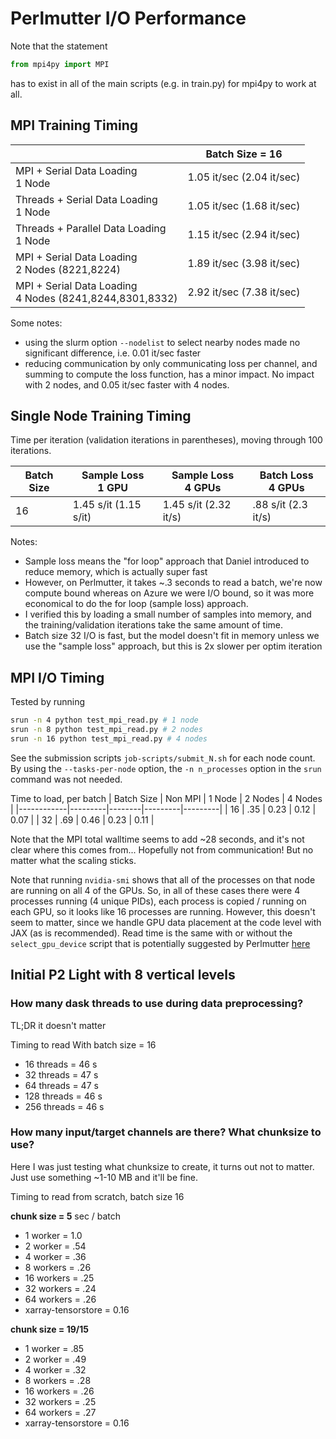 # Perlmutter I/O Performance

Note that the statement

```python
from mpi4py import MPI
```

has to exist in all of the main scripts (e.g. in train.py) for mpi4py to work at
all.

## MPI Training Timing

|                                                            | Batch Size = 16           |
|------------------------------------------------------------|---------------------------|
| MPI + Serial Data Loading<br>1 Node                        | 1.05 it/sec (2.04 it/sec) |
| Threads + Serial Data Loading<br>1 Node                    | 1.05 it/sec (1.68 it/sec) |
| Threads + Parallel Data Loading<br>1 Node                  | 1.15 it/sec (2.94 it/sec) |
| MPI + Serial Data Loading<br>2 Nodes (8221,8224)           | 1.89 it/sec (3.98 it/sec) |
| MPI + Serial Data Loading<br>4 Nodes (8241,8244,8301,8332) | 2.92 it/sec (7.38 it/sec) |


Some notes:
* using the slurm option `--nodelist` to select nearby nodes made no significant difference,
  i.e. 0.01 it/sec faster
* reducing communication by only communicating loss per channel, and summing to
  compute the loss function, has a minor impact. No impact with 2 nodes, and
  0.05 it/sec faster with 4 nodes.



## Single Node Training Timing

Time per iteration (validation iterations in parentheses), moving through 100 iterations.

| Batch Size | Sample Loss<br>1 GPU  | Sample Loss<br>4 GPUs | Batch Loss<br>4 GPUs |
|------------|-----------------------|-----------------------|----------------------|
| 16         | 1.45 s/it (1.15 s/it) | 1.45 s/it (2.32 it/s) | .88 s/it (2.3 it/s)  |

Notes:
* Sample loss means the "for loop" approach that Daniel introduced to reduce
  memory, which is actually super fast
* However, on Perlmutter, it takes ~.3 seconds to read a batch, we're now compute bound
  whereas on Azure we were I/O bound, so it was more economical to do the for
  loop (sample loss) approach.
* I verified this by loading a small number of samples into memory,
  and the training/validation iterations take the same amount of time.
* Batch size 32 I/O is fast, but the model doesn't fit in memory unless we use
  the "sample loss" approach, but this is 2x slower per optim iteration

## MPI I/O Timing


Tested by running

```bash
srun -n 4 python test_mpi_read.py # 1 node
srun -n 8 python test_mpi_read.py # 2 nodes
srun -n 16 python test_mpi_read.py # 4 nodes
```

See the submission scripts `job-scripts/submit_N.sh` for each node count.
By using the `--tasks-per-node` option, the `-n n_processes` option in the `srun` command was not needed.

Time to load, per batch
| Batch Size | Non MPI | 1 Node | 2 Nodes | 4 Nodes |
|------------|---------|--------|---------|---------|
| 16         | .35     | 0.23   | 0.12    | 0.07    |
| 32         | .69     | 0.46   | 0.23    | 0.11    |

Note that the MPI total walltime seems to add ~28 seconds, and it's not clear where this comes from...
Hopefully not from communication!
But no matter what the scaling sticks.

Note that running `nvidia-smi` shows that all of the processes on that node are running
on all 4 of the GPUs.
So, in all of these cases there were 4 processes running (4 unique PIDs), each
process is copied / running on each GPU, so it looks like 16 processes are
running.
However, this doesn't seem to matter, since we handle GPU data placement at the
code level with JAX (as is recommended).
Read time is the same with or without the `select_gpu_device` script that is
potentially suggested by Perlmutter [here](https://docs.nersc.gov/development/languages/python/using-python-perlmutter/#using-mpi4py-with-gpu-aware-cray-mpich)


## Initial P2 Light with 8 vertical levels

### How many dask threads to use during data preprocessing?

TL;DR it doesn't matter

Timing to read With batch size = 16
*  16 threads = 46 s
*  32 threads = 47 s
*  64 threads = 47 s
* 128 threads = 46 s
* 256 threads = 46 s


### How many input/target channels are there? What chunksize to use?

Here I was just testing what chunksize to create, it turns out not to matter.
Just use something ~1-10 MB and it'll be fine.

Timing to read from scratch, batch size 16

**chunk size = 5**
sec / batch
*  1 worker  = 1.0
*  2 worker  = .54
*  4 worker  = .36
*  8 workers = .26
* 16 workers = .25
* 32 workers = .24
* 64 workers = .26
* xarray-tensorstore = 0.16

**chunk size = 19/15**
*  1 worker  = .85
*  2 worker  = .49
*  4 worker  = .32
*  8 workers = .28
* 16 workers = .26
* 32 workers = .25
* 64 workers = .27
* xarray-tensorstore = 0.16
